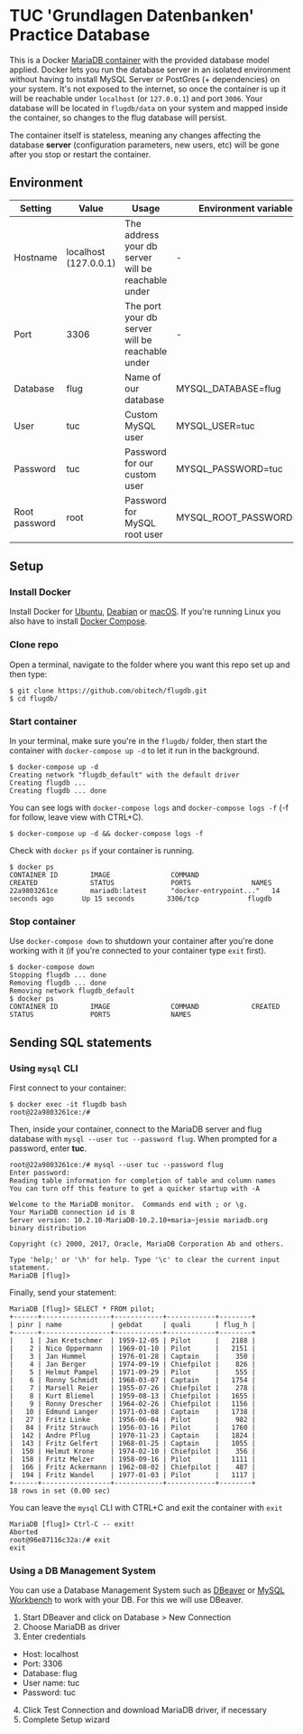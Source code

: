 # TUC 'Grundlagen Datenbanken' Practice Database
This is a Docker [MariaDB container](https://hub.docker.com/_/mariadb/) with the provided database model applied. Docker lets you run the database server in an isolated environment without having to install MySQL Server or PostGres (+ dependencies) on your system. It's not exposed to the internet, so once the container is up it will be reachable under ``localhost`` (or ``127.0.0.1``) and port ``3006``. Your database will be located in ``flugdb/data`` on your system and mapped inside the container, so changes to the flug database will persist. 

The container itself is stateless, meaning any changes affecting the database **server** (configuration parameters, new users, etc) will be gone after you stop or restart the container. 
## Environment
Setting | Value | Usage | Environment variable
---|---|---|---
Hostname | localhost (127.0.0.1) | The address your db server will be reachable under | -
Port | 3306 | The port your db server will be reachable under | -
Database | flug | Name of our database | MYSQL_DATABASE=flug
User | tuc | Custom MySQL user | MYSQL_USER=tuc
Password | tuc | Password for our custom user | MYSQL_PASSWORD=tuc
Root password | root | Password for MySQL root user | MYSQL_ROOT_PASSWORD=root

## Setup
### Install Docker
Install Docker for [Ubuntu](https://docs.docker.com/engine/installation/), [Deabian](https://docs.docker.com/engine/installation/linux/docker-ce/debian/) or [macOS](https://docs.docker.com/docker-for-mac/install/). If you're running Linux you also have  to install [Docker Compose](https://docs.docker.com/compose/install/#prerequisites).
### Clone repo
Open a terminal, navigate to the folder where you want this repo set up and then type:
```
$ git clone https://github.com/obitech/flugdb.git
$ cd flugdb/
```
### Start container
In your terminal, make sure you're in the ``flugdb/`` folder, then start the container with ``docker-compose up -d`` to let it run in the background.
```
$ docker-compose up -d
Creating network "flugdb_default" with the default driver
Creating flugdb ...
Creating flugdb ... done
```

You can see logs with ``docker-compose logs`` and ``docker-compose logs -f`` (-f for follow, leave view with CTRL+C).
```
$ docker-compose up -d && docker-compose logs -f
```
Check with ``docker ps`` if your container is running.
```
$ docker ps
CONTAINER ID        IMAGE               COMMAND                  CREATED             STATUS              PORTS               NAMES
22a9803261ce        mariadb:latest      "docker-entrypoint..."   14 seconds ago       Up 15 seconds        3306/tcp            flugdb
```
### Stop container
Use ``docker-compose down`` to shutdown your container after you're done working with it (if you're connected to your container type ``exit`` first).
```
$ docker-compose down
Stopping flugdb ... done
Removing flugdb ... done
Removing network flugdb_default
$ docker ps
CONTAINER ID        IMAGE               COMMAND             CREATED             STATUS              PORTS               NAMES
```
## Sending SQL statements 
### Using ``mysql`` CLI
First connect to your container:
```
$ docker exec -it flugdb bash
root@22a9803261ce:/#
```
Then, inside your container, connect to the MariaDB server and flug database with ``mysql --user tuc --password flug``. When prompted for a password, enter **tuc**.
```
root@22a9803261ce:/# mysql --user tuc --password flug
Enter password:
Reading table information for completion of table and column names
You can turn off this feature to get a quicker startup with -A

Welcome to the MariaDB monitor.  Commands end with ; or \g.
Your MariaDB connection id is 8
Server version: 10.2.10-MariaDB-10.2.10+maria~jessie mariadb.org binary distribution

Copyright (c) 2000, 2017, Oracle, MariaDB Corporation Ab and others.

Type 'help;' or '\h' for help. Type '\c' to clear the current input statement.
MariaDB [flug]>
```
Finally, send your statement:
```
MariaDB [flug]> SELECT * FROM pilot;
+------+-----------------+------------+------------+--------+
| pinr | name            | gebdat     | quali      | flug_h |
+------+-----------------+------------+------------+--------+
|    1 | Jan Kretschmer  | 1959-12-05 | Pilot      |   2188 |
|    2 | Nico Oppermann  | 1969-01-10 | Pilot      |   2151 |
|    3 | Jan Hummel      | 1976-01-28 | Captain    |    350 |
|    4 | Jan Berger      | 1974-09-19 | Chiefpilot |    826 |
|    5 | Helmut Pampel   | 1971-09-29 | Pilot      |    555 |
|    6 | Ronny Schmidt   | 1968-03-07 | Captain    |   1754 |
|    7 | Marsell Reier   | 1955-07-26 | Chiefpilot |    278 |
|    8 | Kurt Bliemel    | 1959-08-13 | Chiefpilot |   1655 |
|    9 | Ronny Drescher  | 1964-02-26 | Chiefpilot |   1156 |
|   10 | Edmund Langer   | 1971-03-08 | Captain    |   1738 |
|   27 | Fritz Linke     | 1956-06-04 | Pilot      |    982 |
|   84 | Fritz Strauch   | 1956-03-16 | Pilot      |   1760 |
|  142 | Andre Pflug     | 1970-11-23 | Captain    |   1824 |
|  143 | Fritz Gelfert   | 1968-01-25 | Captain    |   1055 |
|  150 | Helmut Krone    | 1974-02-10 | Chiefpilot |    356 |
|  158 | Fritz Melzer    | 1958-09-16 | Pilot      |   1111 |
|  166 | Fritz Ackermann | 1962-08-02 | Chiefpilot |    487 |
|  194 | Fritz Wandel    | 1977-01-03 | Pilot      |   1117 |
+------+-----------------+------------+------------+--------+
18 rows in set (0.00 sec)
```
You can leave the ``mysql`` CLI with CTRL+C and exit the container with ``exit``
```
MariaDB [flug]> Ctrl-C -- exit!
Aborted
root@96e87116c32a:/# exit
exit
```
### Using a DB Management System
You can use a Database Management System such as [DBeaver](https://dbeaver.jkiss.org/download/) or [MySQL Workbench](https://dev.mysql.com/downloads/workbench/) to work with your DB. For this we will use DBeaver.
1. Start DBeaver and click on Database > New Connection
2. Choose MariaDB as driver
3. Enter credentials
 * Host: localhost
  * Port: 3306
  * Database: flug
  * User name: tuc
  * Password: tuc
4. Click Test Connection and download MariaDB driver, if necessary
5. Complete Setup wizard